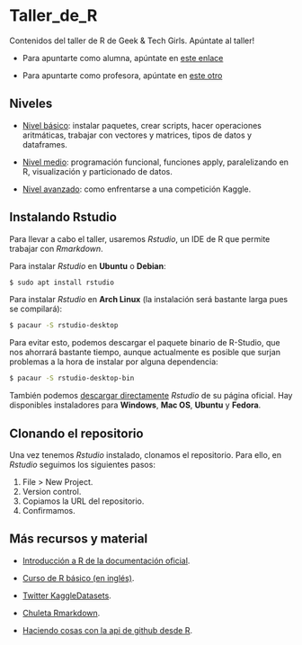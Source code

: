 # Taller_de_R
Contenidos del taller de R de Geek &amp; Tech Girls. Apúntate al taller!

* Para apuntarte como alumna, apúntate en [este enlace](https://goo.gl/DtbwvW)

* Para apuntarte como profesora, apúntate en [este otro](https://goo.gl/g2ihgj)

## Niveles

* [Nivel básico](https://github.com/geekandtechgirls/Taller_de_R/blob/master/NivelBasico.md): instalar paquetes, crear scripts, hacer operaciones aritmáticas, trabajar con vectores y matrices, tipos de datos y dataframes.

* [Nivel medio](https://github.com/geekandtechgirls/Taller_de_R/blob/master/tallerNivelMedio.md): programación funcional, funciones apply, paralelizando en R, visualización y particionado de datos.

* [Nivel avanzado](https://github.com/geekandtechgirls/Taller_de_R/blob/master/NivelAvanzado.md): como enfrentarse a una competición Kaggle.

## Instalando Rstudio
Para llevar a cabo el taller, usaremos _Rstudio_, un IDE de R que permite trabajar con _Rmarkdown_. 

Para instalar _Rstudio_ en __Ubuntu__ o __Debian__:

```bash
$ sudo apt install rstudio
```

Para instalar _Rstudio_ en __Arch Linux__ (la instalación será bastante larga pues se compilará):

```bash
$ pacaur -S rstudio-desktop
```

Para evitar esto, podemos descargar el paquete binario de R-Studio, que nos ahorrará bastante tiempo, aunque actualmente es posible que surjan problemas a la hora de instalar por alguna dependencia:

```bash
$ pacaur -S rstudio-desktop-bin
```

También podemos [descargar directamente](https://www.rstudio.com/products/rstudio/download/) _Rstudio_ de su página oficial. Hay disponibles instaladores para __Windows__, __Mac OS__, __Ubuntu__ y __Fedora__.

## Clonando el repositorio
Una vez tenemos _Rstudio_ instalado, clonamos el repositorio. Para ello, en _Rstudio_ seguimos los siguientes pasos:

1. File > New Project.
2. Version control.
3. Copiamos la URL del repositorio.
4. Confirmamos.

## Más recursos y material

* [Introducción a R de la documentación oficial](https://cran.r-project.org/doc/manuals/r-release/R-intro.html).

* [Curso de R básico (en inglés)](https://www.datacamp.com/courses/free-introduction-to-r).

* [Twitter KaggleDatasets](https://twitter.com/KaggleDatasets).

* [Chuleta Rmarkdown](https://www.rstudio.com/wp-content/uploads/2015/02/rmarkdown-cheatsheet.pdf).

* [Haciendo cosas con la api de github desde R](https://elbauldelprogramador.com/githubmininglanguages/).

